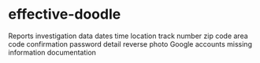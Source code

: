 # effective-doodle
Reports investigation data dates time location track number zip code area code confirmation password detail reverse photo Google accounts missing information documentation
